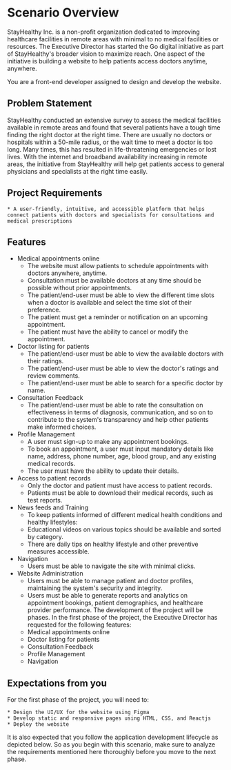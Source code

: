 # Scenario Overview
StayHealthy Inc. is a non-profit organization dedicated to improving healthcare facilities in remote areas with minimal to no medical facilities or resources. The Executive Director has started the Go digital initiative as part of StayHealthy's broader vision to maximize reach. One aspect of the initiative is building a website to help patients access doctors anytime, anywhere.

You are a front-end developer assigned to design and develop the website.

## Problem Statement
StayHealthy conducted an extensive survey to assess the medical facilities available in remote areas and found that several patients have a tough time finding the right doctor at the right time. There are usually no doctors or hospitals within a 50-mile radius, or the wait time to meet a doctor is too long. Many times, this has resulted in life-threatening emergencies or lost lives.
With the internet and broadband availability increasing in remote areas, the initiative from StayHealthy will help get patients access to general physicians and specialists at the right time easily.

## Project Requirements
    * A user-friendly, intuitive, and accessible platform that helps connect patients with doctors and specialists for consultations and medical prescriptions

## Features
* Medical appointments online
    * The website must allow patients to schedule appointments with doctors anywhere, anytime.
    * Consultation must be available doctors at any time should be possible without prior appointments.
    * The patient/end-user must be able to view the different time slots when a doctor is available and select the time slot of their preference.
    * The patient must get a reminder or notification on an upcoming appointment.
    * The patient must have the ability to cancel or modify the appointment.
* Doctor listing for patients
    * The patient/end-user must be able to view the available doctors with their ratings.
    * The patient/end-user must be able to view the doctor's ratings and review comments.
    * The patient/end-user must be able to search for a specific doctor by name.
* Consultation Feedback
    * The patient/end-user must be able to rate the consultation on effectiveness in terms of diagnosis, communication, and so on to contribute to the system's transparency and help other patients make informed choices.
* Profile Management
    * A user must sign-up to make any appointment bookings.
    * To book an appointment, a user must input mandatory details like name, address, phone number, age, blood group, and any existing medical records.
    * The user must have the ability to update their details.
* Access to patient records
    * Only the doctor and patient must have access to patient records.
    * Patients must be able to download their medical records, such as test reports.
* News feeds and Training
    * To keep patients informed of different medical health conditions and healthy lifestyles:
    * Educational videos on various topics should be available and sorted by category.
    * There are daily tips on healthy lifestyle and other preventive measures accessible.
* Navigation
    * Users must be able to navigate the site with minimal clicks.
* Website Administration
    * Users must be able to manage patient and doctor profiles, maintaining the system's security and integrity.
    * Users must be able to generate reports and analytics on appointment bookings, patient demographics, and healthcare provider performance.
The development of the project will be phases. In the first phase of the project, the Executive Director has requested for the following features:
    * Medical appointments online
    * Doctor listing for patients
    * Consultation Feedback
    * Profile Management
    * Navigation
## Expectations from you
For the first phase of the project, you will need to:

    * Design the UI/UX for the website using Figma
    * Develop static and responsive pages using HTML, CSS, and Reactjs
    * Deploy the website
It is also expected that you follow the application development lifecycle as depicted below. So as you begin with this scenario, make sure to analyze the requirements mentioned here thoroughly before you move to the next phase.
